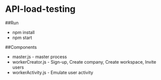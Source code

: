 # API-load-testing

##Run
* npm install
* npm start

##Components
* master.js - master process
* workerCreator.js - Sign-up, Create company, Create workspace, Invite users
* workerActivity.js - Emulate user activity
